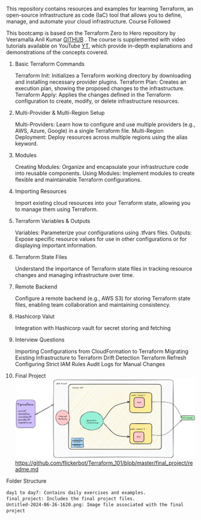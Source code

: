 This repository contains resources and examples for learning Terraform, an open-source infrastructure as code (IaC) tool that allows you to define, manage, and automate your cloud infrastructure.
Course Followed

This bootcamp is based on the Terraform Zero to Hero repository by Veeramalla Anil Kumar [GITHUB](https://github.com/iam-veeramalla/terraform-zero-to-hero) . The course is supplemented with video tutorials available on YouTube 
[YT](https://www.youtube.com/playlist?list=PLdpzxOOAlwvI0O4PeKVV1-yJoX2AqIWuf), which provide in-depth explanations and demonstrations of the concepts covered.


1. Basic Terraform Commands

    Terraform Init: Initializes a Terraform working directory by downloading and installing necessary provider plugins.
    Terraform Plan: Creates an execution plan, showing the proposed changes to the infrastructure.
    Terraform Apply: Applies the changes defined in the Terraform configuration to create, modify, or delete infrastructure resources.

2. Multi-Provider & Multi-Region Setup

    Multi-Providers: Learn how to configure and use multiple providers (e.g., AWS, Azure, Google) in a single Terraform file.
    Multi-Region Deployment: Deploy resources across multiple regions using the alias keyword.

3. Modules

    Creating Modules: Organize and encapsulate your infrastructure code into reusable components.
    Using Modules: Implement modules to create flexible and maintainable Terraform configurations.

4. Importing Resources

    Import existing cloud resources into your Terraform state, allowing you to manage them using Terraform.

5. Terraform Variables & Outputs

    Variables: Parameterize your configurations using .tfvars files.
    Outputs: Expose specific resource values for use in other configurations or for displaying important information.

6. Terraform State Files

    Understand the importance of Terraform state files in tracking resource changes and managing infrastructure over time.

7. Remote Backend

    Configure a remote backend (e.g., AWS S3) for storing Terraform state files, enabling team collaboration and maintaining consistency.

8.  Hashicorp Valut
   
    Integration with Hashicorp vault for secret storing and fetching 

9. Interview Questions

    Importing Configurations from CloudFormation to Terraform
    Migrating Existing Infrastructure to Terraform
    Drift Detection
    Terraform Refresh
    Configuring Strict IAM Rules
    Audit Logs for Manual Changes

11. Final Project 
![alt text](https://github.com/flickerbot/Terraform_101/blob/master/Untitled-2024-06-26-1620.png)
https://github.com/flickerbot/Terraform_101/blob/master/final_project/readme.md


Folder Structure

    day1 to day7: Contains daily exercises and examples.
    final_project: Includes the final project files.
    Untitled-2024-06-26-1620.png: Image file associated with the final project 


